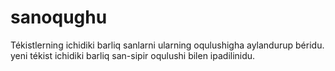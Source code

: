 # sanoqughu
Tékistlerning ichidiki barliq sanlarni ularning oqulushigha aylandurup béridu. yeni tékist ichidiki barliq san-sipir oqulushi bilen ipadilinidu.
